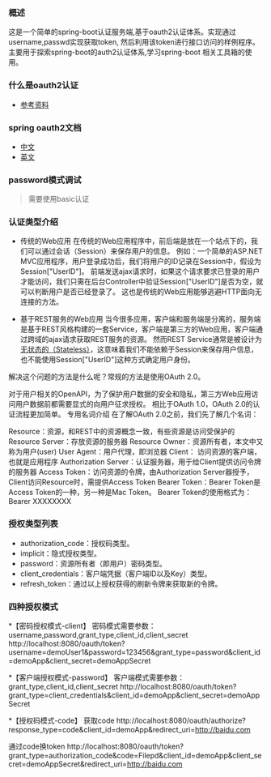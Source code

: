 ### 概述
这是一个简单的spring-boot认证服务端,基于oauth2认证体系。实现通过username,passwd实现获取token,
然后利用该token进行接口访问的样例程序。主要用于探索spring-boot的auth2认证体系,学习spring-boot
相关工具箱的使用。
### 什么是oauth2认证
* [参考资料](https://www.cnblogs.com/gavincoder/p/8999954.html)


### spring oauth2文档
* [中文](https://www.cnblogs.com/xingxueliao/p/5911292.html)
* [英文](http://projects.spring.io/spring-security-oauth/docs/oauth2.html)


### password模式调试
> 需要使用basic认证


### 认证类型介绍
* 传统的Web应用
在传统的Web应用程序中，前后端是放在一个站点下的，我们可以通过会话（Session）来保存用户的信息。
例如：一个简单的ASP.NET MVC应用程序，用户登录成功后，我们将用户的ID记录在Session中，假设为Session["UserID"]。
前端发送ajax请求时，如果这个请求要求已登录的用户才能访问，我们只需在后台Controller中验证Session["UserID"]是否为空，就可以判断用户是否已经登录了。
这也是传统的Web应用能够逃避HTTP面向无连接的方法。

* 基于REST服务的Web应用
当今很多应用，客户端和服务端是分离的，服务端是基于REST风格构建的一套Service，客户端是第三方的Web应用，客户端通过跨域的ajax请求获取REST服务的资源。
然而REST Service通常是被设计为[无状态的（Stateless）](https://www.cnblogs.com/zhwl/p/3640891.html)，这意味着我们不能依赖于Session来保存用户信息，也不能使用Session["UserID"]这种方式确定用户身份。

解决这个问题的方法是什么呢？常规的方法是使用OAuth 2.0。

对于用户相关的OpenAPI，为了保护用户数据的安全和隐私，第三方Web应用访问用户数据前都需要显式的向用户征求授权。
相比于OAuth 1.0，OAuth 2.0的认证流程更加简单。
专用名词介绍
在了解OAuth 2.0之前，我们先了解几个名词：

Resource：资源，和REST中的资源概念一致，有些资源是访问受保护的
Resource Server：存放资源的服务器
Resource Owner：资源所有者，本文中又称为用户(user)
User Agent：用户代理，即浏览器
Client： 访问资源的客户端，也就是应用程序
Authorization Server：认证服务器，用于给Client提供访问令牌的服务器
Access Token：访问资源的令牌，由Authorization Server器授予，Client访问Resource时，需提供Access Token
Bearer Token：Bearer Token是Access Token的一种，另一种是Mac Token。
Bearer Token的使用格式为：Bearer XXXXXXXX


### 授权类型列表
* authorization_code：授权码类型。
* implicit：隐式授权类型。
* password：资源所有者（即用户）密码类型。
* client_credentials：客户端凭据（客户端ID以及Key）类型。
* refresh_token：通过以上授权获得的刷新令牌来获取新的令牌。
### 四种授权模式
*【密码授权模式-client】
密码模式需要参数：username,password,grant_type,client_id,client_secret
http://localhost:8080/oauth/token?username=demoUser1&password=123456&grant_type=password&client_id=demoApp&client_secret=demoAppSecret

*【客户端授权模式-password】
客户端模式需要参数：grant_type,client_id,client_secret
http://localhost:8080/oauth/token?grant_type=client_credentials&client_id=demoApp&client_secret=demoAppSecret

*【授权码模式-code】
获取code
http://localhost:8080/oauth/authorize?response_type=code&client_id=demoApp&redirect_uri=http://baidu.com

通过code换token
http://localhost:8080/oauth/token?grant_type=authorization_code&code=Filepd&client_id=demoApp&client_secret=demoAppSecret&redirect_uri=http://baidu.com